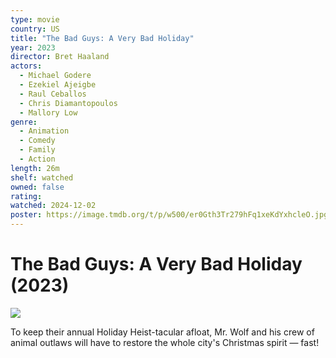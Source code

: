 ```yaml
---
type: movie
country: US
title: "The Bad Guys: A Very Bad Holiday"
year: 2023
director: Bret Haaland
actors:
  - Michael Godere
  - Ezekiel Ajeigbe
  - Raul Ceballos
  - Chris Diamantopoulos
  - Mallory Low
genre:
  - Animation
  - Comedy
  - Family
  - Action
length: 26m
shelf: watched
owned: false
rating:
watched: 2024-12-02
poster: https://image.tmdb.org/t/p/w500/er0Gth3Tr279hFq1xeKdYxhcleO.jpg
---
```


# The Bad Guys: A Very Bad Holiday (2023)

![](https://image.tmdb.org/t/p/w500/er0Gth3Tr279hFq1xeKdYxhcleO.jpg)

To keep their annual Holiday Heist-tacular afloat, Mr. Wolf and his crew of animal outlaws will have to restore the whole city's Christmas spirit — fast!